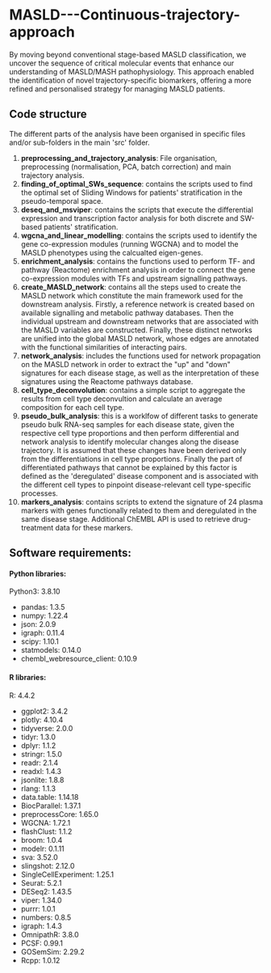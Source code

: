 # MASLD---Continuous-trajectory-approach
By moving beyond conventional stage-based MASLD classification, we uncover the sequence of critical molecular events that enhance our understanding of MASLD/MASH pathophysiology. This approach enabled the identification of novel trajectory-specific biomarkers, offering a more refined and personalised strategy for managing MASLD patients.


## Code structure

The different parts of the analysis have been organised in specific files and/or sub-folders in the main 'src' folder.

1. **preprocessing_and_trajectory_analysis**: File organisation, preprocessing (normalisation, PCA, batch correction) and main trajectory analysis.
2. **finding_of_optimal_SWs_sequence**: contains the scripts used to find the optimal set of Sliding Windows for patients' stratification in the pseudo-temporal space.
3. **deseq_and_msviper**: contains the scripts that execute the differential expression and transcription factor analysis for both discrete and SW-based patients' stratification.
4. **wgcna_and_linear_modelling**: contains the scripts used to identify the gene co-expression modules (running WGCNA) and to model the MASLD phenotypes using the calcualted eigen-genes.
5. **enrichment_analysis**: contains the functions used to perform TF- and pathway (Reactome) enrichment analysis in order to connect the gene co-expression modules with TFs and upstream signalling pathways.
6. **create_MASLD_network**: contains all the steps used to create the MASLD network which constitute the main framework used for the downstream analysis. Firstly, a reference network is created based on available signalling and metabolic pathway databases. Then the individual upstream and downstream networks that are associated with the MASLD variables are constructed. Finally, these distinct networks are unified into the global MASLD network, whose edges are annotated with the functional similarities of interacting pairs.
7. **network_analysis**: includes the functions used for network propagation on the MASLD network in order to extract the "up" and "down" signatures for each disease stage, as well as the interpretation of these signatures using the Reactome pathways database.
8. **cell_type_deconvolution**: contains a simple script to aggregate the results from cell type deconvultion and calculate an average composition for each cell type.
9. **pseudo_bulk_analysis**: this is a worklfow of different tasks to generate pseudo bulk RNA-seq samples for each disease state, given the respective cell type proportions and then perform differential and network analysis to identify molecular changes along the disease trajectory. It is assumed that these changes have been derived only from the differentiations in cell type proportions. Finally the part of differentiated pathways that cannot be explained by this factor is defined as the 'deregulated' disease component and is associated with the different cell types to pinpoint disease-relevant cell type-specific processes.
10. **markers_analysis**: contains scripts to extend the signature of 24 plasma markers with genes functionally related to them and deregulated in the same disease stage. Additional ChEMBL API is used to retrieve drug-treatment data for these markers.


## Software requirements:

#### Python libraries:

Python3: 3.8.10

- pandas: 1.3.5
- numpy: 1.22.4
- json: 2.0.9
- igraph: 0.11.4
- scipy: 1.10.1
- statmodels: 0.14.0
- chembl_webresource_client: 0.10.9

#### R libraries:

R: 4.4.2

- ggplot2: 3.4.2
- plotly: 4.10.4
- tidyverse: 2.0.0
- tidyr: 1.3.0
- dplyr: 1.1.2
- stringr: 1.5.0
- readr: 2.1.4
- readxl: 1.4.3
- jsonlite: 1.8.8
- rlang: 1.1.3
- data.table: 1.14.18
- BiocParallel: 1.37.1
- preprocessCore: 1.65.0
- WGCNA: 1.72.1
- flashClust: 1.1.2
- broom: 1.0.4
- modelr: 0.1.11
- sva: 3.52.0
- slingshot: 2.12.0
- SingleCellExperiment: 1.25.1
- Seurat: 5.2.1
- DESeq2: 1.43.5
- viper: 1.34.0
- purrr: 1.0.1
- numbers: 0.8.5
- igraph: 1.4.3
- OmnipathR: 3.8.0
- PCSF: 0.99.1
- GOSemSim: 2.29.2
- Rcpp: 1.0.12